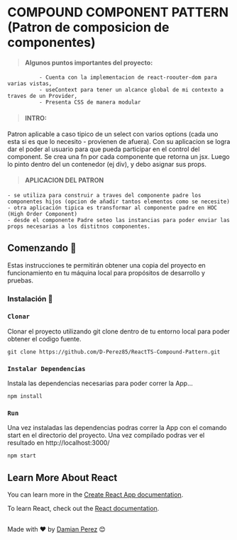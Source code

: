 # COMPOUND COMPONENT PATTERN (Patron de composicion de componentes)

>#### Algunos puntos importantes del proyecto: 
              - Cuenta con la implementacion de react-roouter-dom para varias vistas, 
              - useContext para tener un alcance global de mi contexto a traves de un Provider, 
              - Presenta CSS de manera modular

>#### INTRO: 
Patron aplicable a caso tipico de un select con varios options (cada uno esta si es que lo necesito - provienen de afuera).
Con su aplicacion se logra dar el poder al usuario para que pueda participar en el control del component.
Se crea una fn por cada componente que retorna un jsx. Luego lo pinto dentro del un contenedor (ej div), y debo asignar sus props.

	
>#### APLICACION DEL PATRON
	- se utiliza para construir a traves del componente padre los componentes hijos (opcion de añadir tantos elementos como se necesite)
	- otra aplicación tipica es transformar al componente padre en HOC (High Order Component)
	- desde el componente Padre seteo las instancias para poder enviar las props necesarias a los distitnos componentes.  

            

## Comenzando 🚀

Estas instrucciones te permitirán obtener una copia del proyecto en funcionamiento en tu máquina local para propósitos de desarrollo y pruebas.


### Instalación 🔧

### `Clonar` 
Clonar el proyecto utilizando git clone  dentro de tu entorno local para poder obtener el codigo fuente. 
```
git clone https://github.com/D-Perez85/ReactTS-Compound-Pattern.git

```
### `Instalar Dependencias`
Instala las dependencias necesarias para poder correr la App...
```
npm install
```
### `Run`
Una vez instaladas las dependencias podras correr la App con el comando start en el directorio del proyecto. 
Una vez compilado podras ver el resultado en http://localhost:3000/
```
npm start
```

## Learn More About React

You can learn more in the [Create React App documentation](https://facebook.github.io/create-react-app/docs/getting-started).

To learn React, check out the [React documentation](https://reactjs.org/).

##
Made with ❤️ by [Damian Perez](https://github.com/D-Perez85) 😊
